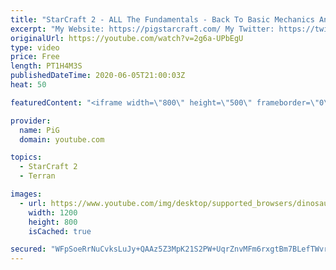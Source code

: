 ```yaml
---
title: "StarCraft 2 - ALL The Fundamentals - Back To Basic Mechanics And Settings | D3 Terran coaching"
excerpt: "My Website: https://pigstarcraft.com/ My Twitter: https://twitter.com/x5_PiG My Instagram: https://www.instagram.com/pigsc2/ My Facebook: https://www.facebook.com/PiGSC2/  Link to my Discord: https://discordapp.com/invite/SkhbzCM  The Book of FILTH: https://docs.google.com/document/d/17IX0S9Lu4ALiaOq0J0xkeBu4ZCZzXhH9ePtbmYUHQ0U/edit#heading=h.jut01of6fy4j"
originalUrl: https://youtube.com/watch?v=2g6a-UPbEgU
type: video
price: Free
length: PT1H4M3S
publishedDateTime: 2020-06-05T21:00:03Z
heat: 50

featuredContent: "<iframe width=\"800\" height=\"500\" frameborder=\"0\" src=\"https://www.youtube.com/embed/2g6a-UPbEgU\" allow=\"accelerometer; autoplay; encrypted-media; gyroscope; picture-in-picture\" allowfullscreen></iframe>"

provider:
  name: PiG
  domain: youtube.com

topics:
  - StarCraft 2
  - Terran

images:
  - url: https://www.youtube.com/img/desktop/supported_browsers/dinosaur.png
    width: 1200
    height: 800
    isCached: true

secured: "WFpSoeRrNuCvksLuJy+QAAz5Z3MpK21S2PW+UqrZnvMFm6rxgtBm7BLefTWvr+vF21HmgVZrGTKJX1NRXRM1u7oFHSK+qfOk0eiZAJqQiumlhNQhZL997+jpUqPR6qyvdxCb1HUYxUBwZFk23mfE3WThA7M5w0A1eo6ITv5TtnVri5CTX5Gn3ijeQg1w4Uy3B9oCWDLA8DzdxZIxTtTJ73z7FDLJZcU/JxqbMLRD3x9wvQI+qDMrTFUfLCPXFUA4XjK5zmIjAvgL8LbKJG2MfV4g6Q3WFVCHoIEL6zk/+GWoXW9ulD38AVtWmoJSRfxuDJvpGuBglonq/+TOJDeC2+RLHNSIRlaJmgTP/mMgkP4ki1lyKqaidUx6uTRHqs55oga/wW0EL7gk6LMNsvSoIoUuPfqzAyrKKjhscsU8fpI=;C8krnM5i//BIV6R3LJdkMA=="
---
```


